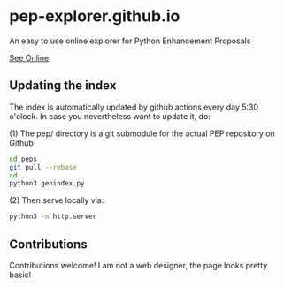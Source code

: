 # pep-explorer.github.io
An easy to use online explorer for Python Enhancement Proposals

[See Online](https://tonybaloney.github.io/pep-explorer/)


## Updating the index

The index is automatically updated by github actions every day 5:30 o'clock. In case you nevertheless want to update it, do:

(1) The pep/ directory is a git submodule for the actual PEP repository on Github

```bash
cd peps
git pull --rebase
cd ..
python3 genindex.py
```

(2) Then serve locally via:
```bash
python3 -m http.server
```

## Contributions

Contributions welcome! I am not a web designer, the page looks pretty basic!
